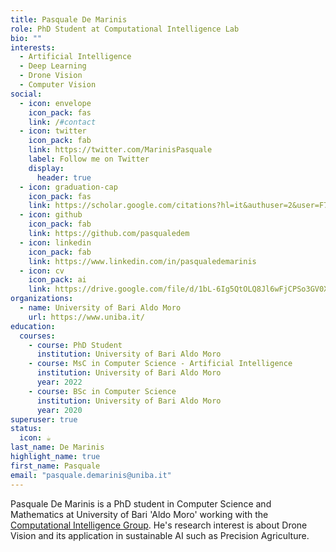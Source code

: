 ```yaml
---
title: Pasquale De Marinis
role: PhD Student at Computational Intelligence Lab
bio: ""
interests:
  - Artificial Intelligence
  - Deep Learning
  - Drone Vision
  - Computer Vision
social:
  - icon: envelope
    icon_pack: fas
    link: /#contact
  - icon: twitter
    icon_pack: fab
    link: https://twitter.com/MarinisPasquale
    label: Follow me on Twitter
    display:
      header: true
  - icon: graduation-cap
    icon_pack: fas
    link: https://scholar.google.com/citations?hl=it&authuser=2&user=F7tOSFUAAAAJ
  - icon: github
    icon_pack: fab
    link: https://github.com/pasqualedem
  - icon: linkedin
    icon_pack: fab
    link: https://www.linkedin.com/in/pasqualedemarinis
  - icon: cv
    icon_pack: ai
    link: https://drive.google.com/file/d/1bL-6Ig5QtOLQ8Jl6wFjCPSo3GV0XM5kJ/view?usp=sharing
organizations:
  - name: University of Bari Aldo Moro
    url: https://www.uniba.it/
education:
  courses:
    - course: PhD Student
      institution: University of Bari Aldo Moro
    - course: MsC in Computer Science - Artificial Intelligence
      institution: University of Bari Aldo Moro
      year: 2022
    - course: BSc in Computer Science
      institution: University of Bari Aldo Moro
      year: 2020
superuser: true
status:
  icon: ☕️
last_name: De Marinis
highlight_name: true
first_name: Pasquale
email: "pasquale.demarinis@uniba.it"
---
```


Pasquale De Marinis is a PhD student in Computer Science and Mathematics at University of Bari 'Aldo Moro' working with the [Computational Intelligence Group](http://cilab.di.uniba.it). He's research interest is about Drone Vision and its application in sustainable AI such as Precision Agriculture.